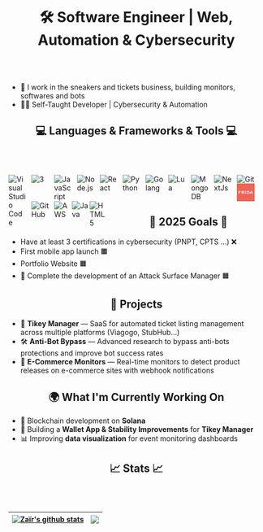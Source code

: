
<h1 align="center">🛠 Software Engineer | Web, Automation & Cybersecurity</h1>

<br /><br />


- 👟 I work in the sneakers and tickets business, building monitors, softwares and bots
- 👨‍💻 Self-Taught Developer | Cybersecurity & Automation




<h2 align="center">💻 Languages & Frameworks & Tools 💻</h2>

<br /><br />
  
  
[<img align="left" alt="Visual Studio Code" width="35px" src="https://cdn.jsdelivr.net/gh/devicons/devicon/icons/vscode/vscode-original.svg" style="padding-right:10px;" />](https://google.com/)
        

[<img align="left" alt="3" width="35px" src="https://cdn.jsdelivr.net/gh/devicons/devicon@latest/icons/typescript/typescript-original.svg" style="padding-right:10px;" />](https://google.com/)

[<img align="left" alt="JavaScript" width="35px" src="https://cdn.jsdelivr.net/gh/devicons/devicon/icons/javascript/javascript-original.svg" style="padding-right:10px;" />](https://google.com/)
[<img align="left" alt="Node.js" width="35px" src="https://cdn.jsdelivr.net/gh/devicons/devicon/icons/nodejs/nodejs-original.svg" style="padding-right:10px;" />](https://google.com/)
[<img align="left" alt="React" width="35px" src="https://cdn.jsdelivr.net/gh/devicons/devicon/icons/react/react-original-wordmark.svg" style="padding-right:10px;" />](https://google.com/)

[<img align="left" alt="Python" width="35px" src="https://cdn.jsdelivr.net/gh/devicons/devicon/icons/python/python-original.svg" style="padding-right:10px;" />](https://google.com/)
[<img align="left" alt="Golang" width="35px" src="https://cdn.jsdelivr.net/gh/devicons/devicon/icons/go/go-original-wordmark.svg" style="padding-right:10px;" />](https://google.com/)
[<img align="left" alt="Lua" width="35px" src="https://cdn.jsdelivr.net/gh/devicons/devicon@latest/icons/lua/lua-original.svg" style="padding-right:10px;" />](https://google.com/)
[<img align="left" alt="MongoDB" width="35px" src="https://cdn.jsdelivr.net/gh/devicons/devicon/icons/mongodb/mongodb-original.svg" style="padding-right:10px;" />](https://google.com/)

[<img align="left" alt="NextJs" width="35px" src="https://cdn.jsdelivr.net/gh/devicons/devicon/icons/nextjs/nextjs-original.svg" style="padding-right:10px;" />](https://google.com/)
[<img align="left" alt="Git" width="35px" src="https://cdn.jsdelivr.net/gh/devicons/devicon/icons/git/git-original.svg" style="padding-right:10px;" />](https://google.com/)
[<img align="left" alt="Frida" width="35px" src="./img/frida.png" />](https://google.com/)
[<img align="left" alt="GitHub" width="35px" src="https://user-images.githubusercontent.com/3369400/139448065-39a229ba-4b06-434b-bc67-616e2ed80c8f.png" style="padding-right:10px;" />](https://google.com/)
[<img align="left" alt="AWS" width="35px" src="https://cdn.jsdelivr.net/gh/devicons/devicon@latest/icons/amazonwebservices/amazonwebservices-original-wordmark.svg" />](https://google.com/)
[<img align="left" alt="Java" width="35px" src="https://cdn.jsdelivr.net/gh/devicons/devicon@latest/icons/java/java-original.svg" />](https://google.com/)
[<img align="left" alt="HTML5" width="35px" src="https://cdn.jsdelivr.net/gh/devicons/devicon@latest/icons/ocaml/ocaml-original.svg" style="padding-right:10px;" />](https://google.com/)

<br /><br />
<br />


<h2 align="center">🥅 2025 Goals 🥅</h2>

- Have at least 3 certifications in cybersecurity (PNPT, CPTS ...)  ❌
- First mobile app launch 🟧
- Portfolio Website 🟧
- 🎯 Complete the development of an Attack Surface Manager 🟧

<h2 align="center">📂 Projects</h2>

- 🚀 **Tikey Manager** — SaaS for automated ticket listing management across multiple platforms (Viagogo, StubHub...)  
- 🛠 **Anti-Bot Bypass** — Advanced research to bypass anti-bots protections and improve bot success rates  
- 📡 **E-Commerce Monitors** — Real-time monitors to detect product releases on e-commerce sites with webhook notifications  

<h2 align="center">🌍 What I'm Currently Working On</h2>

- 🔐 Blockchain development on **Solana**  
- 🔄 Building a **Wallet App & Stability Improvements** for **Tikey Manager**  
- 📊 Improving **data visualization** for event monitoring dashboards




<h2 align="center">📈 Stats 📈</h2>
<br /><br />

| <a href="https://github.com/ZairKSM"><img align="center" src="https://github-readme-stats.vercel.app/api?username=ZairKSM&show_icons=true&hide_border=true&title_color=009DD8&icon_color=009DD8&text_color=000000" alt="Zaïr's github stats" /></a> | <a href="https://github.com/ZairKSM"><img align="center" src="https://github-readme-stats.vercel.app/api/top-langs/?username=ZairKSM&hide_border=true&title_color=009DD8&text_color=000000" /></a> |
| ------------- | ------------- |


